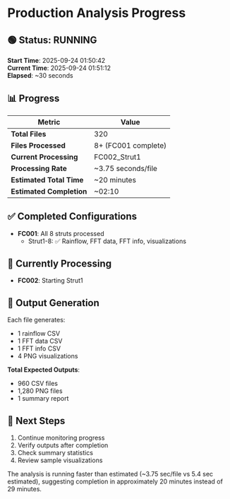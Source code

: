 # Production Analysis Progress

## 🟢 Status: RUNNING

**Start Time**: 2025-09-24 01:50:42  
**Current Time**: 2025-09-24 01:51:12  
**Elapsed**: ~30 seconds  

## 📊 Progress

| Metric | Value |
|--------|-------|
| **Total Files** | 320 |
| **Files Processed** | 8+ (FC001 complete) |
| **Current Processing** | FC002_Strut1 |
| **Processing Rate** | ~3.75 seconds/file |
| **Estimated Total Time** | ~20 minutes |
| **Estimated Completion** | ~02:10 |

## ✅ Completed Configurations

- **FC001**: All 8 struts processed
  - Strut1-8: ✅ Rainflow, FFT data, FFT info, visualizations

## 🔄 Currently Processing

- **FC002**: Starting Strut1

## 📁 Output Generation

Each file generates:
- 1 rainflow CSV
- 1 FFT data CSV  
- 1 FFT info CSV
- 4 PNG visualizations

**Total Expected Outputs**: 
- 960 CSV files
- 1,280 PNG files
- 1 summary report

## 🎯 Next Steps

1. Continue monitoring progress
2. Verify outputs after completion
3. Check summary statistics
4. Review sample visualizations

The analysis is running faster than estimated (~3.75 sec/file vs 5.4 sec estimated), suggesting completion in approximately 20 minutes instead of 29 minutes.